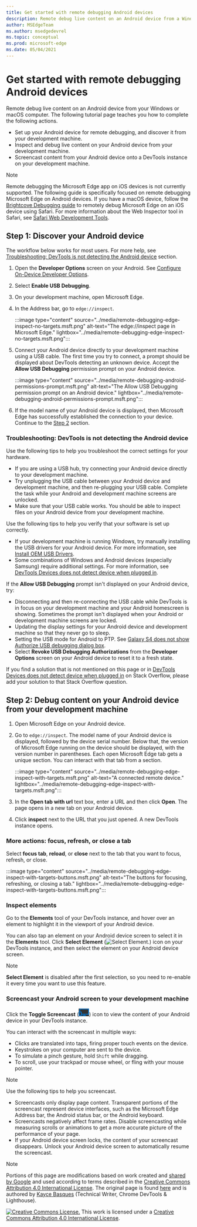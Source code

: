 ```yaml
---
title: Get started with remote debugging Android devices
description: Remote debug live content on an Android device from a Windows or macOS computer.
author: MSEdgeTeam
ms.author: msedgedevrel
ms.topic: conceptual
ms.prod: microsoft-edge
ms.date: 05/04/2021
---
```

<!-- Copyright Kayce Basques

   Licensed under the Apache License, Version 2.0 (the "License");
   you may not use this file except in compliance with the License.
   You may obtain a copy of the License at

       https://www.apache.org/licenses/LICENSE-2.0

   Unless required by applicable law or agreed to in writing, software
   distributed under the License is distributed on an "AS IS" BASIS,
   WITHOUT WARRANTIES OR CONDITIONS OF ANY KIND, either express or implied.
   See the License for the specific language governing permissions and
   limitations under the License.  -->
# Get started with remote debugging Android devices

Remote debug live content on an Android device from your Windows or macOS computer.  The following tutorial page teaches you how to complete the following actions.

*   Set up your Android device for remote debugging, and discover it from your development machine.
*   Inspect and debug live content on your Android device from your development machine.
*   Screencast content from your Android device onto a DevTools instance on your development machine.

<!--
:::image type="content" source="../media/remote-debugging--remote-debugging.msft.png" alt-text="Remote Debugging lets you inspect a page running on an Android device from your development machine." lightbox="../media/remote-debugging--remote-debugging.msft.png":::
-->

> [!NOTE]
> Remote debugging the Microsoft Edge app on iOS devices is not currently supported.  The following guide is specifically focused on remote debugging Microsoft Edge on Android devices.
> If you have a macOS device, follow the [Brightcove Debugging guide](https://general.support.brightcove.com/developer/debugging-mobile-devices.html) to remotely debug Microsoft Edge on an iOS device using Safari.  For more information about the Web Inspector tool in Safari, see [Safari Web Development Tools](https://developer.apple.com/safari/tools).


<!-- ====================================================================== -->
## Step 1: Discover your Android device

The workflow below works for most users.  For more help, see [Troubleshooting: DevTools is not detecting the Android device](#troubleshooting-devtools-is-not-detecting-the-android-device) section.

1.  Open the **Developer Options** screen on your Android.  See [Configure On-Device Developer Options](https://developer.android.com/studio/debug/dev-options).
1.  Select **Enable USB Debugging**.
1.  On your development machine, open Microsoft Edge.
1.  In the Address bar, go to `edge://inspect`.

    :::image type="content" source="../media/remote-debugging-edge-inspect-no-targets.msft.png" alt-text="The edge://inspect page in Microsoft Edge." lightbox="../media/remote-debugging-edge-inspect-no-targets.msft.png":::

1.  Connect your Android device directly to your development machine using a USB cable.  The first time you try to connect, a prompt should be displayed about DevTools detecting an unknown device.  Accept the **Allow USB Debugging** permission prompt on your Android device.

    :::image type="content" source="../media/remote-debugging-android-permissions-prompt.msft.png" alt-text="The Allow USB Debugging permission prompt on an Android device." lightbox="../media/remote-debugging-android-permissions-prompt.msft.png":::

1.  If the model name of your Android device is displayed, then Microsoft Edge has successfully established the connection to your device.  Continue to the [Step 2](#step-2-debug-content-on-your-android-device-from-your-development-machine) section.

    <!--
    :::image type="content" source="../media/remote-debugging--unknown-device.msft.png" alt-text="The Remote Devices tab has successfully detected an unknown device that is pending authorization." lightbox="../media/remote-debugging--unknown-device.msft.png":::
    -->

### Troubleshooting: DevTools is not detecting the Android device

Use the following tips to help you troubleshoot the correct settings for your hardware.

*   If you are using a USB hub, try connecting your Android device directly to your development machine.
*   Try unplugging the USB cable between your Android device and development machine, and then re-plugging your USB cable.  Complete the task while your Android and development machine screens are unlocked.
*   Make sure that your USB cable works.  You should be able to inspect files on your Android device from your development machine.

Use the following tips to help you verify that your software is set up correctly.

*   If your development machine is running Windows, try manually installing the USB drivers for your Android device.  For more information, see [Install OEM USB Drivers](https://developer.android.com/tools/extras/oem-usb.html).
*   Some combinations of Windows and Android devices (especially Samsung) require additional settings.  For more information, see [DevTools Devices does not detect device when plugged in](https://stackoverflow.com/questions/21925992).

If the **Allow USB Debugging** prompt isn't displayed on your Android device, try:

*   Disconnecting and then re-connecting the USB cable while DevTools is in focus on your development machine and your Android homescreen is showing.  Sometimes the prompt isn't displayed when your Android or development machine screens are locked.
*   Updating the display settings for your Android device and development machine so that they never go to sleep.
*   Setting the USB mode for Android to PTP.  See [Galaxy S4 does not show Authorize USB debugging dialog box](https://android.stackexchange.com/questions/101933).
*   Select **Revoke USB Debugging Authorizations** from the **Developer Options** screen on your Android device to reset it to a fresh state.

If you find a solution that is not mentioned on this page or in [DevTools Devices does not detect device when plugged in](https://stackoverflow.com/questions/21925992) on Stack Overflow, please add your solution to that Stack Overflow question<!--, or [open an issue in the webfundamentals repository](https://github.com/Alphabet/webfundamentals/issues/new?title=[Remote%20Debugging]) -->.


<!-- ====================================================================== -->
## Step 2: Debug content on your Android device from your development machine

1.  Open Microsoft Edge on your Android device.
1.  Go to `edge://inspect`.  The model name of your Android device is displayed, followed by the device serial number.  Below that, the version of Microsoft Edge running on the device should be displayed, with the version number in parentheses.  Each open Microsoft Edge tab gets a unique section.  You can interact with that tab from a section.  <!--If there are any apps using WebView, a section for each of those apps should be displayed, too.  --><!--In [**Figure 5**](#figure-5) there are no tabs or WebViews open.  -->

    :::image type="content" source="../media/remote-debugging-edge-inspect-with-targets.msft.png" alt-text="A connected remote device." lightbox="../media/remote-debugging-edge-inspect-with-targets.msft.png":::

1.  In the **Open tab with url** text box, enter a URL and then click **Open**.  The page opens in a new tab on your Android device.
1.  Click **inspect** next to the URL that you just opened.  A new DevTools instance opens.

<!--
The version of Microsoft Edge running on your Android device determines the version of DevTools that opens on your development machine.  So, if your Android device is running a very old version of Microsoft Edge, the DevTools instance may look very different than what you are used to.
-->

### More actions: focus, refresh, or close a tab

Select **focus tab**, **reload**, or **close** next to the tab that you want to focus, refresh, or close.

:::image type="content" source="../media/remote-debugging-edge-inspect-with-targets-buttons.msft.png" alt-text="The buttons for focusing, refreshing, or closing a tab." lightbox="../media/remote-debugging-edge-inspect-with-targets-buttons.msft.png":::

### Inspect elements

Go to the **Elements** tool of your DevTools instance, and hover over an element to highlight it in the viewport of your Android device.

You can also tap an element on your Android device screen to select it in the **Elements** tool.  Click **Select Element** (![Select Element.](../media/select-element-icon.msft.png)) icon on your DevTools instance, and then select the element on your Android device screen.

> [!NOTE]
> **Select Element** is disabled after the first selection, so you need to re-enable it every time you want to use this feature.

### Screencast your Android screen to your development machine

Click the **Toggle Screencast** (![Toggle Screencast.](../media/toggle-screencast-icon.msft.png)) icon to view the content of your Android device in your DevTools instance.

You can interact with the screencast in multiple ways:

*   Clicks are translated into taps, firing proper touch events on the device.
*   Keystrokes on your computer are sent to the device.
*   To simulate a pinch gesture, hold `Shift` while dragging.
*   To scroll, use your trackpad or mouse wheel, or fling with your mouse pointer.

> [!NOTE]
> Use the following tips to help you screencast.
>
> *   Screencasts only display page content.  Transparent portions of the screencast represent device interfaces, such as the Microsoft Edge Address bar, the Android status bar, or the Android keyboard.
> *   Screencasts negatively affect frame rates.  Disable screencasting while measuring scrolls or animations to get a more accurate picture of the performance of your page.
> *   If your Android device screen locks, the content of your screencast disappears.  Unlock your Android device screen to automatically resume the screencast.


<!-- ====================================================================== -->
> [!NOTE]
> Portions of this page are modifications based on work created and [shared by Google](https://developers.google.com/terms/site-policies) and used according to terms described in the [Creative Commons Attribution 4.0 International License](https://creativecommons.org/licenses/by/4.0).
> The original page is found [here](https://developers.google.com/web/tools/chrome-devtools/remote-debugging/index) and is authored by [Kayce Basques](https://developers.google.com/web/resources/contributors#kayce-basques) (Technical Writer, Chrome DevTools \& Lighthouse).

[![Creative Commons License.](https://i.creativecommons.org/l/by/4.0/88x31.png)](https://creativecommons.org/licenses/by/4.0)
This work is licensed under a [Creative Commons Attribution 4.0 International License](https://creativecommons.org/licenses/by/4.0).
